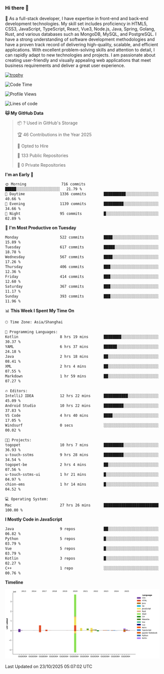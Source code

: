 ### Hi there 👋

🌱 As a full-stack developer, I have expertise in front-end and back-end development technologies. My skill set includes proficiency in HTML5, CSS3, JavaScript, TypeScript, React, Vue3, Node.js, Java, Spring, Golang, Rust, and various databases such as MongoDB, MySQL, and PostgreSQL. I have a strong understanding of software development methodologies and have a proven track record of delivering high-quality, scalable, and efficient applications. With excellent problem-solving skills and attention to detail, I can rapidly adapt to new technologies and projects. I am passionate about creating user-friendly and visually appealing web applications that meet business requirements and deliver a great user experience.

[![trophy](https://github-profile-trophy.vercel.app/?username=elton&rank=SECRET,SSS,SS,S,AAA,AA,A&theme=onedark&no-frame=true&margin-w=10)](https://github.com/ryo-ma/github-profile-trophy)

<!--START_SECTION:waka-->
![Code Time](http://img.shields.io/badge/Code%20Time-2%2C014%20hrs%209%20mins-blue)

![Profile Views](http://img.shields.io/badge/Profile%20Views-1-blue)

![Lines of code](https://img.shields.io/badge/From%20Hello%20World%20I%27ve%20Written-5.9%20million%20lines%20of%20code-blue)

**🐱 My GitHub Data** 

> 📦 ? Used in GitHub's Storage 
 > 
> 🏆 46 Contributions in the Year 2025
 > 
> 💼 Opted to Hire
 > 
> 📜 133 Public Repositories 
 > 
> 🔑 0 Private Repositories 
 > 
**I'm an Early 🐤** 

```text
🌞 Morning                716 commits         █████░░░░░░░░░░░░░░░░░░░░   21.79 % 
🌆 Daytime                1336 commits        ██████████░░░░░░░░░░░░░░░   40.66 % 
🌃 Evening                1139 commits        █████████░░░░░░░░░░░░░░░░   34.66 % 
🌙 Night                  95 commits          █░░░░░░░░░░░░░░░░░░░░░░░░   02.89 % 
```
📅 **I'm Most Productive on Tuesday** 

```text
Monday                   522 commits         ████░░░░░░░░░░░░░░░░░░░░░   15.89 % 
Tuesday                  617 commits         █████░░░░░░░░░░░░░░░░░░░░   18.78 % 
Wednesday                567 commits         ████░░░░░░░░░░░░░░░░░░░░░   17.26 % 
Thursday                 406 commits         ███░░░░░░░░░░░░░░░░░░░░░░   12.36 % 
Friday                   414 commits         ███░░░░░░░░░░░░░░░░░░░░░░   12.60 % 
Saturday                 367 commits         ███░░░░░░░░░░░░░░░░░░░░░░   11.17 % 
Sunday                   393 commits         ███░░░░░░░░░░░░░░░░░░░░░░   11.96 % 
```


📊 **This Week I Spent My Time On** 

```text
🕑︎ Time Zone: Asia/Shanghai

💬 Programming Languages: 
Kotlin                   8 hrs 19 mins       ████████░░░░░░░░░░░░░░░░░   30.37 % 
YAML                     6 hrs 37 mins       ██████░░░░░░░░░░░░░░░░░░░   24.18 % 
Java                     2 hrs 18 mins       ██░░░░░░░░░░░░░░░░░░░░░░░   08.41 % 
XML                      2 hrs 4 mins        ██░░░░░░░░░░░░░░░░░░░░░░░   07.55 % 
Markdown                 1 hr 59 mins        ██░░░░░░░░░░░░░░░░░░░░░░░   07.27 % 

🔥 Editors: 
IntelliJ IDEA            12 hrs 22 mins      ███████████░░░░░░░░░░░░░░   45.09 % 
Android Studio           10 hrs 22 mins      █████████░░░░░░░░░░░░░░░░   37.83 % 
VS Code                  4 hrs 40 mins       ████░░░░░░░░░░░░░░░░░░░░░   17.05 % 
Windsurf                 0 secs              ░░░░░░░░░░░░░░░░░░░░░░░░░   00.02 % 

🐱‍💻 Projects: 
togopet                  10 hrs 7 mins       █████████░░░░░░░░░░░░░░░░   36.93 % 
u-touch-sstms            9 hrs 28 mins       █████████░░░░░░░░░░░░░░░░   34.54 % 
togopet-be               2 hrs 4 mins        ██░░░░░░░░░░░░░░░░░░░░░░░   07.56 % 
u-touch-sstms-ui         1 hr 21 mins        █░░░░░░░░░░░░░░░░░░░░░░░░   04.97 % 
chion-ems                1 hr 14 mins        █░░░░░░░░░░░░░░░░░░░░░░░░   04.52 % 

💻 Operating System: 
Mac                      27 hrs 26 mins      █████████████████████████   100.00 % 
```

**I Mostly Code in JavaScript** 

```text
Java                     9 repos             ██░░░░░░░░░░░░░░░░░░░░░░░   06.82 % 
Python                   5 repos             █░░░░░░░░░░░░░░░░░░░░░░░░   03.79 % 
Vue                      5 repos             █░░░░░░░░░░░░░░░░░░░░░░░░   03.79 % 
Kotlin                   3 repos             █░░░░░░░░░░░░░░░░░░░░░░░░   02.27 % 
C++                      1 repo              ░░░░░░░░░░░░░░░░░░░░░░░░░   00.76 % 
```



**Timeline**

![Lines of Code chart](https://raw.githubusercontent.com/elton/elton/main/assets/bar_graph.png)


 Last Updated on 23/10/2025 05:07:02 UTC
<!--END_SECTION:waka-->

<!--
**elton/elton** is a ✨ _special_ ✨ repository because its `README.md` (this file) appears on your GitHub profile.

Here are some ideas to get you started:

- 🔭 I’m currently working on ...
- 🌱 I’m currently learning ...
- 👯 I’m looking to collaborate on ...
- 🤔 I’m looking for help with ...
- 💬 Ask me about ...
- 📫 How to reach me: ...
- 😄 Pronouns: ...
- ⚡ Fun fact: ...
-->
